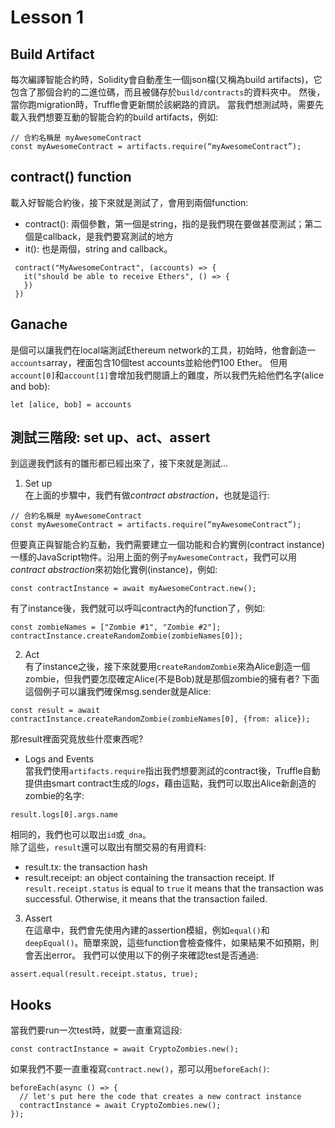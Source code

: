 # Lesson 1
## Build Artifact
每次編譯智能合約時，Solidity會自動產生一個json檔(又稱為build artifacts)，它包含了那個合約的二進位碼，而且被儲存於`build/contracts`的資料夾中。
然後，當你跑migration時，Truffle會更新關於該網路的資訊。
當我們想測試時，需要先載入我們想要互動的智能合約的build artifacts，例如:
```
// 合約名稱是 myAwesomeContract
const myAwesomeContract = artifacts.require(“myAwesomeContract”);
```
## contract() function
載入好智能合約後，接下來就是測試了，會用到兩個function:  
* contract(): 兩個參數，第一個是string，指的是我們現在要做甚麼測試；第二個是callback，是我們要寫測試的地方  
* it(): 也是兩個，string and callback。
```
 contract("MyAwesomeContract", (accounts) => {
   it("should be able to receive Ethers", () => {
   })
 })
 ```
## Ganache
是個可以讓我們在local端測試Ethereum network的工具，初始時，他會創造一`accounts`array，裡面包含10個test accounts並給他們100 Ether。
但用`account[0]`和`account[1]`會增加我們閱讀上的難度，所以我們先給他們名字(alice and bob):
```
let [alice, bob] = accounts
```
## 測試三階段: set up、act、assert
到這邊我們該有的雛形都已經出來了，接下來就是測試...
1. Set up  
在上面的步驟中，我們有做*contract abstraction*，也就是這行:
```
// 合約名稱是 myAwesomeContract
const myAwesomeContract = artifacts.require(“myAwesomeContract”);
```
但要真正與智能合約互動，我們需要建立一個功能和合約實例(contract instance)一樣的JavaScript物件。沿用上面的例子`myAwesomeContract`，我們可以用*contract abstraction*來初始化實例(instance)，例如:
```
const contractInstance = await myAwesomeContract.new();
```
有了instance後，我們就可以呼叫contract內的function了，例如: 
```
const zombieNames = ["Zombie #1", "Zombie #2"];
contractInstance.createRandomZombie(zombieNames[0]);
```
2. Act  
有了instance之後，接下來就要用`createRandomZombie`來為Alice創造一個zombie，但我們要怎麼確定Alice(不是Bob)就是那個zombie的擁有者?
下面這個例子可以讓我們確保msg.sender就是Alice:
```
const result = await contractInstance.createRandomZombie(zombieNames[0], {from: alice});
```
那result裡面究竟放些什麼東西呢?
* Logs and Events  
當我們使用`artifacts.require`指出我們想要測試的contract後，Truffle自動提供由smart contract生成的*logs*，藉由這點，我們可以取出Alice新創造的zombie的名字:
```
result.logs[0].args.name
```
相同的，我們也可以取出`id`或`_dna`。  
除了這些，`result`還可以取出有關交易的有用資料:
* result.tx: the transaction hash
* result.receipt: an object containing the transaction receipt. If `result.receipt.status` is equal to `true` it means that the transaction was successful. Otherwise, it means that the transaction failed.
3. Assert  
在這章中，我們會先使用內建的assertion模組，例如`equal()`和`deepEqual()`。簡單來說，這些function會檢查條件，如果結果不如預期，則會丟出error。
我們可以使用以下的例子來確認test是否通過:
```
assert.equal(result.receipt.status, true);
```
## Hooks
當我們要run一次test時，就要一直重寫這段:
```
const contractInstance = await CryptoZombies.new();
```
如果我們不要一直重複寫`contract.new()`，那可以用`beforeEach()`:
```
beforeEach(async () => {
  // let's put here the code that creates a new contract instance
  contractInstance = await CryptoZombies.new();
});
```
